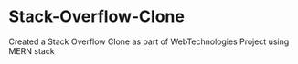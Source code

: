# Stack-Overflow-Clone

Created a Stack Overflow Clone as part of WebTechnologies Project using MERN stack
